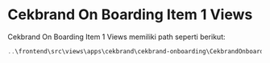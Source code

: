 # Cekbrand On Boarding Item 1 Views

Cekbrand On Boarding Item 1 Views memiliki path seperti berikut:

```powershell
..\frontend\src\views\apps\cekbrand\cekbrand-onboarding\CekbrandOnboardingItem1.vue
```
